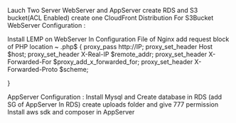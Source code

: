 Lauch Two Server WebServer and AppServer
create RDS and S3 bucket(ACL Enabled)
create one CloudFront Distribution For S3Bucket
WebServer Configuration :

Install LEMP on WebServer
In Configuration File of Nginx add request block of PHP
location ~ \.php$ {
    proxy_pass http://IP;
    proxy_set_header Host $host;
    proxy_set_header X-Real-IP $remote_addr;
    proxy_set_header X-Forwarded-For $proxy_add_x_forwarded_for;
    proxy_set_header X-Forwarded-Proto $scheme;
    
}

AppServer Configuration :
Install Mysql and Create database in RDS (add SG of AppServer In RDS)
create uploads folder and give 777 permission
Install aws sdk and composer in AppServer
